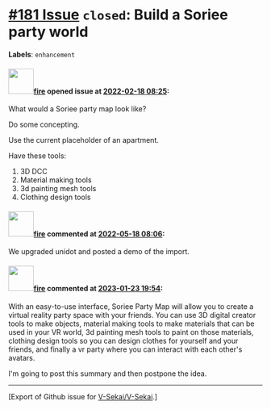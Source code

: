 # [\#181 Issue](https://github.com/V-Sekai/V-Sekai/issues/181) `closed`: Build a Soriee party world
**Labels**: `enhancement`


#### <img src="https://avatars.githubusercontent.com/u/32321?u=c2e06a3d2b49a467aa907e54aa259516440267cc&v=4" width="50">[fire](https://github.com/fire) opened issue at [2022-02-18 08:25](https://github.com/V-Sekai/V-Sekai/issues/181):

What would a Soriee party map look like? 

Do some concepting.

Use the current placeholder of an apartment.

Have these tools:

1. 3D DCC
2. Material making tools
3. 3d painting mesh tools
4. Clothing design tools

#### <img src="https://avatars.githubusercontent.com/u/32321?u=c2e06a3d2b49a467aa907e54aa259516440267cc&v=4" width="50">[fire](https://github.com/fire) commented at [2022-05-18 08:06](https://github.com/V-Sekai/V-Sekai/issues/181#issuecomment-1129701522):

We upgraded unidot and posted a demo of the import.

#### <img src="https://avatars.githubusercontent.com/u/32321?u=c2e06a3d2b49a467aa907e54aa259516440267cc&v=4" width="50">[fire](https://github.com/fire) commented at [2023-01-23 19:54](https://github.com/V-Sekai/V-Sekai/issues/181#issuecomment-1400895336):

With an easy-to-use interface, Soriee Party Map will allow you to create a virtual reality party space with your friends. You can use 3D digital creator tools to make objects, material making tools to make materials that can be used in your VR world, 3d painting mesh tools to paint on those materials, clothing design tools so you can design clothes for yourself and your friends, and finally a vr party where you can interact with each other's avatars.

I'm going to post this summary and then postpone the idea.


-------------------------------------------------------------------------------



[Export of Github issue for [V-Sekai/V-Sekai](https://github.com/V-Sekai/V-Sekai).]
